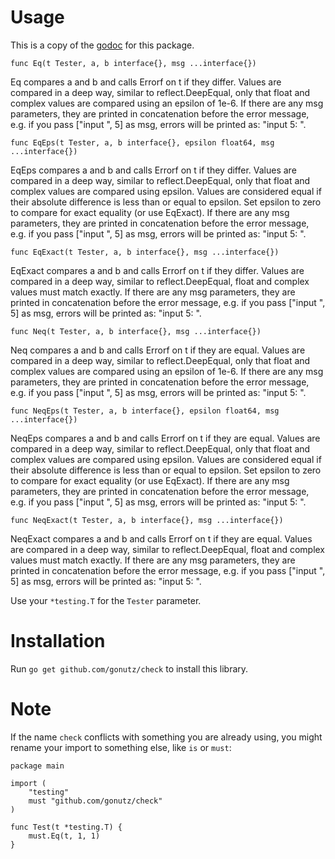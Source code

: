 # Usage

This is a copy of the [godoc](https://godoc.org/github.com/gonutz/check) for this package.

`func Eq(t Tester, a, b interface{}, msg ...interface{})`

Eq compares a and b and calls Errorf on t if they differ. Values are compared in a deep way, similar to reflect.DeepEqual, only that float and complex values are compared using an epsilon of 1e-6. If there are any msg parameters, they are printed in concatenation before the error message, e.g. if you pass ["input ", 5] as msg, errors will be printed as: "input 5: <error>".


`func EqEps(t Tester, a, b interface{}, epsilon float64, msg ...interface{})`

EqEps compares a and b and calls Errorf on t if they differ. Values are compared in a deep way, similar to reflect.DeepEqual, only that float and complex values are compared using epsilon. Values are considered equal if their absolute difference is less than or equal to epsilon. Set epsilon to zero to compare for exact equality (or use EqExact). If there are any msg parameters, they are printed in concatenation before the error message, e.g. if you pass ["input ", 5] as msg, errors will be printed as: "input 5: <error>".


`func EqExact(t Tester, a, b interface{}, msg ...interface{})`

EqExact compares a and b and calls Errorf on t if they differ. Values are compared in a deep way, similar to reflect.DeepEqual, float and complex values must match exactly. If there are any msg parameters, they are printed in concatenation before the error message, e.g. if you pass ["input ", 5] as msg, errors will be printed as: "input 5: <error>".


`func Neq(t Tester, a, b interface{}, msg ...interface{})`

Neq compares a and b and calls Errorf on t if they are equal. Values are compared in a deep way, similar to reflect.DeepEqual, only that float and complex values are compared using an epsilon of 1e-6. If there are any msg parameters, they are printed in concatenation before the error message, e.g. if you pass ["input ", 5] as msg, errors will be printed as: "input 5: <error>".


`func NeqEps(t Tester, a, b interface{}, epsilon float64, msg ...interface{})`

NeqEps compares a and b and calls Errorf on t if they are equal. Values are compared in a deep way, similar to reflect.DeepEqual, only that float and complex values are compared using epsilon. Values are considered equal if their absolute difference is less than or equal to epsilon. Set epsilon to zero to compare for exact equality (or use EqExact). If there are any msg parameters, they are printed in concatenation before the error message, e.g. if you pass ["input ", 5] as msg, errors will be printed as: "input 5: <error>".


`func NeqExact(t Tester, a, b interface{}, msg ...interface{})`

NeqExact compares a and b and calls Errorf on t if they are equal. Values are compared in a deep way, similar to reflect.DeepEqual, float and complex values must match exactly. If there are any msg parameters, they are printed in concatenation before the error message, e.g. if you pass ["input ", 5] as msg, errors will be printed as: "input 5: <error>".


Use your `*testing.T` for the `Tester` parameter.


# Installation

Run `go get github.com/gonutz/check` to install this library.


# Note

If the name `check` conflicts with something you are already using, you might rename your import to something else, like `is` or `must`:

```
package main

import (
	"testing"
	must "github.com/gonutz/check"
)

func Test(t *testing.T) {
	must.Eq(t, 1, 1)
}
```